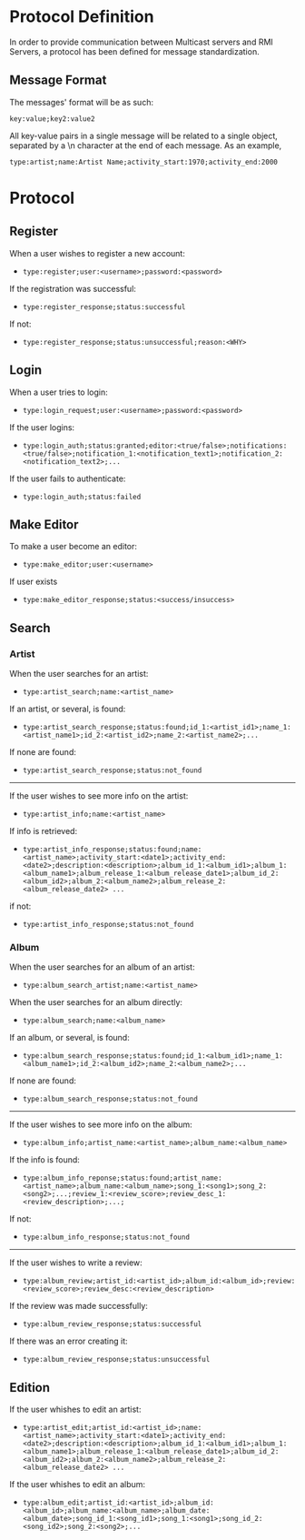 # Protocol Definition

In order to provide communication between Multicast servers and RMI Servers,
 a protocol has been defined for message standardization.

## Message Format

The messages' format will be as such:

` key:value;key2:value2 `

All key-value pairs in a single message will be related to a single object,
 separated by a \n character at the end of each message. As an example,
 
`type:artist;name:Artist Name;activity_start:1970;activity_end:2000`

# Protocol

## Register

When a user wishes to register a new account:

-   `type:register;user:<username>;password:<password>`

If the registration was successful:

-   `type:register_response;status:successful`

If not:

-   `type:register_response;status:unsuccessful;reason:<WHY>`

## Login

When a user tries to login:

-   `type:login_request;user:<username>;password:<password>`

If the user logins:

-   `type:login_auth;status:granted;editor:<true/false>;notifications:<true/false>;notification_1:<notification_text1>;notification_2:<notification_text2>;...`

If the user fails to authenticate:

-   `type:login_auth;status:failed`

## Make Editor

To make a user become an editor:

-   `type:make_editor;user:<username>`

If user exists

-   `type:make_editor_response;status:<success/insuccess>`

## Search

### Artist
When the user searches for an artist:

-   `type:artist_search;name:<artist_name>`

If an artist, or several, is found:

-   `type:artist_search_response;status:found;id_1:<artist_id1>;name_1:<artist_name1>;id_2:<artist_id2>;name_2:<artist_name2>;...`

If none are found:

-   `type:artist_search_response;status:not_found`

---
If the user wishes to see more info on the artist:

-   `type:artist_info;name:<artist_name>`

If info is retrieved:

-   `type:artist_info_response;status:found;name:<artist_name>;activity_start:<date1>;activity_end:<date2>;description:<description>;album_id_1:<album_id1>;album_1:<album_name1>;album_release_1:<album_release_date1>;album_id_2:<album_id2>;album_2:<album_name2>;album_release_2:<album_release_date2> ...`

if not:

-   `type:artist_info_response;status:not_found`

### Album
When the user searches for an album of an artist:

-   `type:album_search_artist;name:<artist_name>`

When the user searches for an album directly:

-   `type:album_search;name:<album_name>`

If an album, or several, is found:

-   `type:album_search_response;status:found;id_1:<album_id1>;name_1:<album_name1>;id_2:<album_id2>;name_2:<album_name2>;...`

If none are found:

-   `type:album_search_response;status:not_found`

---
If the user wishes to see more info on the album:

-   `type:album_info;artist_name:<artist_name>;album_name:<album_name>`

If the info is found:

-   `type:album_info_reponse;status:found;artist_name:<artist_name>;album_name:<album_name>;song_1:<song1>;song_2:<song2>;...;review_1:<review_score>;review_desc_1:<review_description>;...;`

If not:

-   `type:album_info_response;status:not_found`

---
If the user wishes to write a review:

-   `type:album_review;artist_id:<artist_id>;album_id:<album_id>;review:<review_score>;review_desc:<review_description>`

If the review was made successfully:

-   `type:album_review_response;status:successful`

If there was an error creating it:

-   `type:album_review_response;status:unsuccessful`

## Edition

If the user whishes to edit an artist:

-   `type:artist_edit;artist_id:<artist_id>;name:<artist_name>;activity_start:<date1>;activity_end:<date2>;description:<description>;album_id_1:<album_id1>;album_1:<album_name1>;album_release_1:<album_release_date1>;album_id_2:<album_id2>;album_2:<album_name2>;album_release_2:<album_release_date2> ...`

If the user whishes to edit an album:

-   `type:album_edit;artist_id:<artist_id>;album_id:<album_id>;album_name:<album_name>;album_date:<album_date>;song_id_1:<song_id1>;song_1:<song1>;song_id_2:<song_id2>;song_2:<song2>;...`